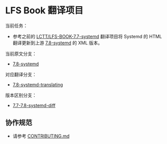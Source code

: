 # LFS Book 翻译项目

当前任务：

* 参考之前的 [LCTT/LFS-BOOK-7.7-systemd](https://github.com/LCTT/LFS-BOOK-7.7-systemd) 翻译项目将 Systemd 的 HTML 翻译更新到上游 [7.8-systemd](https://github.com/LCTT/LFS-BOOK/tree/7.8-systemd) 的 XML 版本。

当前原文分支：

* [7.8-systemd](https://github.com/LCTT/LFS-BOOK/tree/7.8-systemd)

对应翻译分支：

* [7.8-systemd-translating](https://github.com/LCTT/LFS-BOOK/tree/7.8-systemd-translating)

版本区别分支：
* [7.7-7.8-systemd-diff](https://github.com/LCTT/LFS-BOOK/tree/7.7-7.8-systemd-diff)

## 协作规范

* 请参考 [CONTRIBUTING.md](CONTRIBUTING.md)
